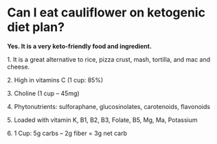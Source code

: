 # Can I eat cauliflower on ketogenic diet plan?

**Yes. It is a very keto-friendly food and ingredient.**

1\. It is a great alternative to rice, pizza crust, mash, tortilla, and mac and cheese.

2\. High in vitamins C (1 cup: 85%)

3\. Choline (1 cup – 45mg)

4\. Phytonutrients: sulforaphane, glucosinolates, carotenoids, flavonoids

5\. Loaded with vitamin K, B1, B2, B3, Folate, B5, Mg, Ma, Potassium

6\. 1 Cup: 5g carbs – 2g fiber = 3g net carb